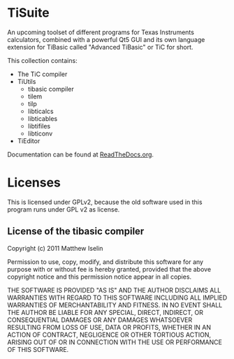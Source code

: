 TiSuite
=======

An upcoming toolset of different programs for Texas Instruments calculators, combined with a powerful Qt5 GUI and its own language extension for TiBasic called "Advanced TiBasic" or TiC for short. 

This collection contains: 

  * The TiC compiler
  * TiUtils
    * tibasic compiler
    * tilem
    * tilp
    * libticalcs
    * libticables
    * libtifiles
    * libticonv
  * TiEditor

Documentation can be found at [ReadTheDocs.org](http://tisuite.readthedocs.org/en/latest/). 

Licenses
========

This is licensed under GPLv2, because the old software used in this program runs under GPL
v2 as license.

License of the tibasic compiler
-------------------------------

Copyright (c) 2011 Matthew Iselin

Permission to use, copy, modify, and distribute this software for any
purpose with or without fee is hereby granted, provided that the above
copyright notice and this permission notice appear in all copies.

THE SOFTWARE IS PROVIDED "AS IS" AND THE AUTHOR DISCLAIMS ALL WARRANTIES
WITH REGARD TO THIS SOFTWARE INCLUDING ALL IMPLIED WARRANTIES OF
MERCHANTABILITY AND FITNESS. IN NO EVENT SHALL THE AUTHOR BE LIABLE FOR
ANY SPECIAL, DIRECT, INDIRECT, OR CONSEQUENTIAL DAMAGES OR ANY DAMAGES
WHATSOEVER RESULTING FROM LOSS OF USE, DATA OR PROFITS, WHETHER IN AN
ACTION OF CONTRACT, NEGLIGENCE OR OTHER TORTIOUS ACTION, ARISING OUT OF
OR IN CONNECTION WITH THE USE OR PERFORMANCE OF THIS SOFTWARE.

